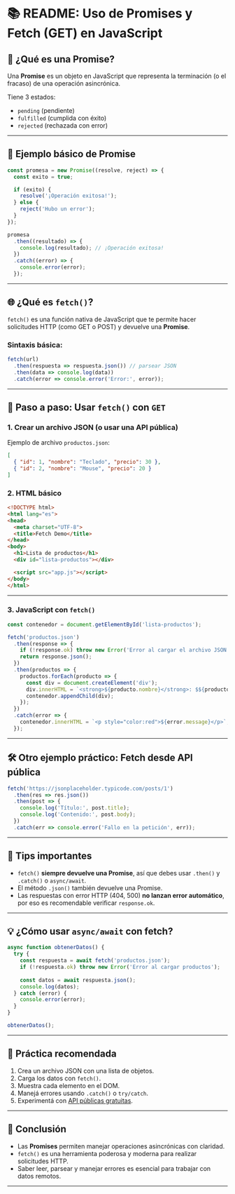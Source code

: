 # 📚 README: Uso de Promises y Fetch (GET) en JavaScript

## 🧠 ¿Qué es una Promise?

Una **Promise** es un objeto en JavaScript que representa la terminación (o el fracaso) de una operación asincrónica.

Tiene 3 estados:

* `pending` (pendiente)
* `fulfilled` (cumplida con éxito)
* `rejected` (rechazada con error)

---

## 🧪 Ejemplo básico de Promise

```javascript
const promesa = new Promise((resolve, reject) => {
  const exito = true;

  if (exito) {
    resolve('¡Operación exitosa!');
  } else {
    reject('Hubo un error');
  }
});

promesa
  .then((resultado) => {
    console.log(resultado); // ¡Operación exitosa!
  })
  .catch((error) => {
    console.error(error);
  });
```

---

## 🌐 ¿Qué es `fetch()`?

`fetch()` es una función nativa de JavaScript que te permite hacer solicitudes HTTP (como GET o POST) y devuelve una **Promise**.

### Sintaxis básica:

```javascript
fetch(url)
  .then(respuesta => respuesta.json()) // parsear JSON
  .then(data => console.log(data))
  .catch(error => console.error('Error:', error));
```

---

## 🧰 Paso a paso: Usar `fetch()` con `GET`

### 1. Crear un archivo JSON (o usar una API pública)

Ejemplo de archivo `productos.json`:

```json
[
  { "id": 1, "nombre": "Teclado", "precio": 30 },
  { "id": 2, "nombre": "Mouse", "precio": 20 }
]
```

### 2. HTML básico

```html
<!DOCTYPE html>
<html lang="es">
<head>
  <meta charset="UTF-8">
  <title>Fetch Demo</title>
</head>
<body>
  <h1>Lista de productos</h1>
  <div id="lista-productos"></div>

  <script src="app.js"></script>
</body>
</html>
```

---

### 3. JavaScript con `fetch()`

```javascript
const contenedor = document.getElementById('lista-productos');

fetch('productos.json')
  .then(response => {
    if (!response.ok) throw new Error('Error al cargar el archivo JSON');
    return response.json();
  })
  .then(productos => {
    productos.forEach(producto => {
      const div = document.createElement('div');
      div.innerHTML = `<strong>${producto.nombre}</strong>: $${producto.precio}`;
      contenedor.appendChild(div);
    });
  })
  .catch(error => {
    contenedor.innerHTML = `<p style="color:red">${error.message}</p>`;
  });
```

---

## 🛠️ Otro ejemplo práctico: Fetch desde API pública

```javascript
fetch('https://jsonplaceholder.typicode.com/posts/1')
  .then(res => res.json())
  .then(post => {
    console.log('Título:', post.title);
    console.log('Contenido:', post.body);
  })
  .catch(err => console.error('Fallo en la petición', err));
```

---

## 📌 Tips importantes

* `fetch()` **siempre devuelve una Promise**, así que debes usar `.then()` y `.catch()` o `async/await`.
* El método `.json()` también devuelve una Promise.
* Las respuestas con error HTTP (404, 500) **no lanzan error automático**, por eso es recomendable verificar `response.ok`.

---

## 💡 ¿Cómo usar `async/await` con fetch?

```javascript
async function obtenerDatos() {
  try {
    const respuesta = await fetch('productos.json');
    if (!respuesta.ok) throw new Error('Error al cargar productos');
    
    const datos = await respuesta.json();
    console.log(datos);
  } catch (error) {
    console.error(error);
  }
}

obtenerDatos();
```

---

## 🧪 Práctica recomendada

1. Crea un archivo JSON con una lista de objetos.
2. Carga los datos con `fetch()`.
3. Muestra cada elemento en el DOM.
4. Manejá errores usando `.catch()` o `try/catch`.
5. Experimentá con [API públicas gratuitas](https://github.com/public-apis/public-apis).

---

## 📎 Conclusión

* Las **Promises** permiten manejar operaciones asincrónicas con claridad.
* `fetch()` es una herramienta poderosa y moderna para realizar solicitudes HTTP.
* Saber leer, parsear y manejar errores es esencial para trabajar con datos remotos.

---
